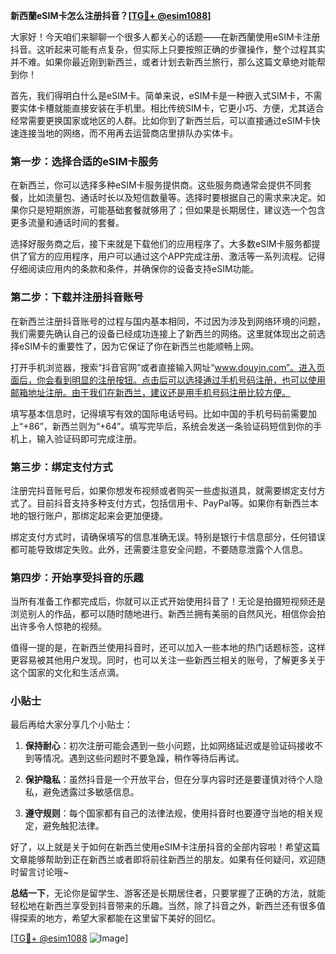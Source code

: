 **新西蘭eSIM卡怎么注册抖音？[[TG💪+ @esim1088](https://t.me/s/esim1088)]**

大家好！今天咱们来聊聊一个很多人都关心的话题——在新西蘭使用eSIM卡注册抖音。这听起来可能有点复杂，但实际上只要按照正确的步骤操作，整个过程其实并不难。如果你最近刚到新西兰，或者计划去新西兰旅行，那么这篇文章绝对能帮到你！

首先，我们得明白什么是eSIM卡。简单来说，eSIM卡是一种嵌入式SIM卡，不需要实体卡槽就能直接安装在手机里。相比传统SIM卡，它更小巧、方便，尤其适合经常需要更换国家或地区的人群。比如你到了新西兰后，可以直接通过eSIM卡快速连接当地的网络，而不用再去运营商店里排队办实体卡。

### 第一步：选择合适的eSIM卡服务

在新西兰，你可以选择多种eSIM卡服务提供商。这些服务商通常会提供不同套餐，比如流量包、通话时长以及短信数量等。选择时要根据自己的需求来决定。如果你只是短期旅游，可能基础套餐就够用了；但如果是长期居住，建议选一个包含更多流量和通话时间的套餐。

选择好服务商之后，接下来就是下载他们的应用程序了。大多数eSIM卡服务都提供了官方的应用程序，用户可以通过这个APP完成注册、激活等一系列流程。记得仔细阅读应用内的条款和条件，并确保你的设备支持eSIM功能。

### 第二步：下载并注册抖音账号

在新西兰注册抖音账号的过程与国内基本相同，不过因为涉及到网络环境的问题，我们需要先确认自己的设备已经成功连接上了新西兰的网络。这里就体现出之前选择eSIM卡的重要性了，因为它保证了你在新西兰也能顺畅上网。

打开手机浏览器，搜索“抖音官网”或者直接输入网址“www.douyin.com”。进入页面后，你会看到明显的注册按钮。点击后可以选择通过手机号码注册，也可以使用邮箱地址注册。由于我们在新西兰，建议还是用手机号码注册比较方便。

填写基本信息时，记得填写有效的国际电话号码。比如中国的手机号码前需要加上“+86”，新西兰则为“+64”。填写完毕后，系统会发送一条验证码短信到你的手机上，输入验证码即可完成注册。

### 第三步：绑定支付方式

注册完抖音账号后，如果你想发布视频或者购买一些虚拟道具，就需要绑定支付方式了。目前抖音支持多种支付方式，包括信用卡、PayPal等。如果你有新西兰本地的银行账户，那绑定起来会更加便捷。

绑定支付方式时，请确保填写的信息准确无误。特别是银行卡信息部分，任何错误都可能导致绑定失败。此外，还需要注意安全问题，不要随意泄露个人信息。

### 第四步：开始享受抖音的乐趣

当所有准备工作都完成后，你就可以正式开始使用抖音了！无论是拍摄短视频还是浏览别人的作品，都可以随时随地进行。新西兰拥有美丽的自然风光，相信你会拍出许多令人惊艳的视频。

值得一提的是，在新西兰使用抖音时，还可以加入一些本地的热门话题标签，这样更容易被其他用户发现。同时，也可以关注一些新西兰相关的账号，了解更多关于这个国家的文化和生活点滴。

### 小贴士

最后再给大家分享几个小贴士：

1. **保持耐心**：初次注册可能会遇到一些小问题，比如网络延迟或是验证码接收不到等情况。遇到这些问题时不要急躁，稍作等待后再试。
   
2. **保护隐私**：虽然抖音是一个开放平台，但在分享内容时还是要谨慎对待个人隐私，避免透露过多敏感信息。

3. **遵守规则**：每个国家都有自己的法律法规，使用抖音时也要遵守当地的相关规定，避免触犯法律。

好了，以上就是关于如何在新西兰使用eSIM卡注册抖音的全部内容啦！希望这篇文章能够帮助到正在新西兰或者即将前往新西兰的朋友。如果有任何疑问，欢迎随时留言讨论哦~

**总结一下**，无论你是留学生、游客还是长期居住者，只要掌握了正确的方法，就能轻松地在新西兰享受到抖音带来的乐趣。当然，除了抖音之外，新西兰还有很多值得探索的地方，希望大家都能在这里留下美好的回忆。

[[TG💪+ @esim1088](https://t.me/s/esim1088) ![Image](https://i.postimg.cc/4NQfJmqS/Snipaste-2025-05-13-00-14-12.png)]
